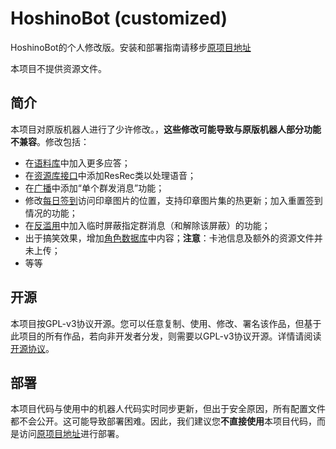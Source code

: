 # HoshinoBot (customized)

HoshinoBot的个人修改版。安装和部署指南请移步[原项目地址](https://github.com/Ice-Cirno/HoshinoBot)

本项目不提供资源文件。

## 简介

本项目对原版机器人进行了少许修改。，**这些修改可能导致与原版机器人部分功能不兼容**。修改包括：

- 在[语料库](https://github.com/iamwyh2019/custom-HoshinoBot/blob/master/hoshino/modules/groupmaster/chat.py)中加入更多应答；
- 在[资源库接口](https://github.com/iamwyh2019/custom-HoshinoBot/blob/master/hoshino/R.py)中添加ResRec类以处理语音；
- 在[广播](https://github.com/iamwyh2019/custom-HoshinoBot/blob/master/hoshino/modules/botmanage/broadcast.py)中添加“单个群发消息”功能；
- 修改[每日签到](https://github.com/iamwyh2019/custom-HoshinoBot/blob/master/hoshino/modules/priconne/login_bonus.py)访问印章图片的位置，支持印章图片集的热更新；加入重置签到情况的功能；
- 在[反滥用](https://github.com/iamwyh2019/custom-HoshinoBot/blob/master/hoshino/modules/groupmaster/anti_abuse.py)中加入临时屏蔽指定群消息（和解除该屏蔽）的功能；
- 出于搞笑效果，增加[角色数据库](https://github.com/iamwyh2019/custom-HoshinoBot/blob/master/hoshino/modules/priconne/_pcr_data.py)中内容；**注意**：卡池信息及额外的资源文件并未上传；
- 等等

## 开源

本项目按GPL-v3协议开源。您可以任意复制、使用、修改、署名该作品，但基于此项目的所有作品，若向非开发者分发，则需要以GPL-v3协议开源。详情请阅读[开源协议](https://github.com/iamwyh2019/custom-HoshinoBot/blob/master/LICENSE)。

## 部署

本项目代码与使用中的机器人代码实时同步更新，但出于安全原因，所有配置文件都不会公开。这可能导致部署困难。因此，我们建议您**不直接使用**本项目代码，而是访问[原项目地址](https://github.com/Ice-Cirno/HoshinoBot)进行部署。